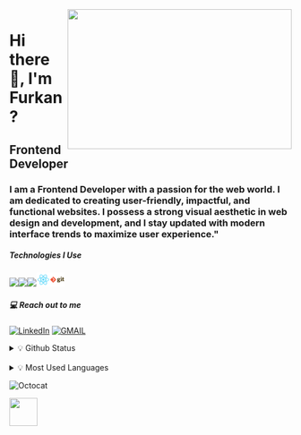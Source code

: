 <!--Headers-->

<img src="https://media.giphy.com/media/BPJmthQ3YRwD6QqcVD/giphy.gif" align="right" width="400" height="250">

# Hi there :wave:, I'm Furkan ?

## Frontend Developer

### I am a Frontend Developer with a passion for the web world. I am dedicated to creating user-friendly, impactful, and functional websites. I possess a strong visual aesthetic in web design and development, and I stay updated with modern interface trends to maximize user experience."

####

##### Technologies I Use

<img src="https://github.com/MarikIshtar007/MarikIshtar007/raw/master/images/html.svg" width="30" style="max-width: 100%;"><img src="https://github.com/MarikIshtar007/MarikIshtar007/raw/master/images/css.svg" width="30" style="max-width: 100%;"><img src="https://github.com/MarikIshtar007/MarikIshtar007/raw/master/images/js.svg" margin-right="8px" width="30" style="max-width: 100%;"><img  src="https://raw.githubusercontent.com/github/explore/80688e429a7d4ef2fca1e82350fe8e3517d3494d/topics/react/react.png" width="25" height="25" style="max-width: 100%;"><img src="https://raw.githubusercontent.com/github/explore/80688e429a7d4ef2fca1e82350fe8e3517d3494d/topics/git/git.png" width="25" height="25" style="max-width: 100%;">

##### :computer: Reach out to me

[![LinkedIn](https://img.shields.io/badge/linkedin-%230077B5.svg?style=for-the-badge&logo=linkedin&logoColor=white)](https://www.linkedin.com/in/furkantunaa)
[![GMAIL](https://img.shields.io/badge/Gmail-D14836?style=for-the-badge&logo=gmail&logoColor=white)](mailto:tunaf941@gmail.com)

<details>
<summary>💡 Github Status</summary>
<img src="https://github-readme-stats.vercel.app/api?username=furkantunaa&theme=dark" >
</details>
<br/>

<details>
<summary>💡  Most Used Languages</summary>
<img src="https://github-readme-stats.vercel.app/api/top-langs/?username=furkantunaa&layout=compact&theme=dark" >
</details>

![Octocat](https://octodex.github.com/images/yaktocat.png)

<img src="https://octodex.github.com/images/yaktocat.png" width="50" height="50">
